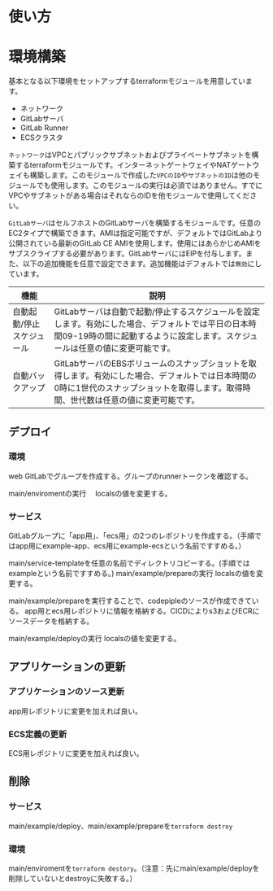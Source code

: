 
# 使い方

# 環境構築

基本となる以下環境をセットアップするterraformモジュールを用意しています。

- ネットワーク
- GitLabサーバ
- GitLab Runner
- ECSクラスタ

`ネットワーク`はVPCとパブリックサブネットおよびプライベートサブネットを構築するterraformモジュールです。インターネットゲートウェイやNATゲートウェイも構築します。このモジュールで作成した`VPCのID`や`サブネットのID`は他のモジュールでも使用します。このモジュールの実行は必須ではありません。すでにVPCやサブネットがある場合はそれならのIDを他モジュールで使用してください。

`GitLabサーバ`はセルフホストのGitLabサーバを構築するモジュールです。任意のEC2タイプで構築できます。AMIは指定可能ですが、デフォルトではGitLabより公開されている最新のGitLab CE AMIを使用します。使用にはあらかじめAMIをサブスクライブする必要があります。GitLabサーバにはEIPを付与します。また、以下の追加機能を任意で設定できます。追加機能はデフォルトでは`無効`にしています。

|機能|説明|
|-|-|
|自動起動/停止スケジュール|GitLabサーバは自動で起動/停止するスケジュールを設定します。有効にした場合、デフォルトでは平日の日本時間09-19時の間に起動するように設定します。スケジュールは任意の値に変更可能です。|
|自動バックアップ|GitLabサーバのEBSボリュームのスナップショットを取得します。有効にした場合、デフォルトでは日本時間の0時に1世代のスナップショットを取得します。取得時間、世代数は任意の値に変更可能です。|


## デプロイ

### 環境
web GitLabでグループを作成する。グループのrunnerトークンを確認する。

main/enviromentの実行
　localsの値を変更する。

### サービス
GitLabグループに「app用」、「ecs用」の2つのレポジトリを作成する。（手順ではapp用にexample-app、ecs用にexample-ecsという名前ですすめる。）

main/service-templateを任意の名前でディレクトリコピーする。(手順ではexampleという名前ですすめる。)
main/example/prepareの実行
 localsの値を変更する。

main/example/prepareを実行することで、codepipleのソースが作成できている。
app用とecs用レポジトリに情報を格納する。CICDによりs3およびECRにソースデータを格納する。

main/example/deployの実行
 localsの値を変更する。

## アプリケーションの更新

### アプリケーションのソース更新
app用レポジトリに変更を加えれば良い。

### ECS定義の更新
ECS用レポジトリに変更を加えれば良い。

## 削除

### サービス
main/example/deploy、main/example/prepareを`terraform destroy`

### 環境
main/enviromentを`terraform destory`。（注意：先にmain/example/deployを削除していないとdestroyに失敗する。）